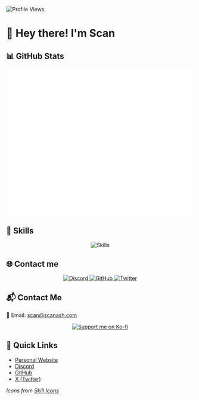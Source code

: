 ![Profile Views](https://komarev.com/ghpvc/?username=scanash00&color=0e75b6&)

# 👋 Hey there! I'm Scan

## 📊 GitHub Stats

<picture>
  <img src="/github-metrics.svg" alt="Metrics">
</picture>

## 🚀 Skills

<div align="center">
    <img src="https://skillicons.dev/icons?i=js,html,css,linux,ts,py,java" alt="Skills"/>
</div>

## 🌐 Contact me

<div align="center">
    <a href="https://discord.com/users/827389583342698536" target="_blank">
        <img src="https://skillicons.dev/icons?i=discord" alt="Discord" width="50"/>
    </a>
    <a href="https://github.com/scanash00" target="_blank">
        <img src="https://skillicons.dev/icons?i=github" alt="GitHub" width="50"/>
    </a>
    <a href="https://x.com/x_ale_pro" target="_blank">
        <img src="https://skillicons.dev/icons?i=twitter" alt="Twitter" width="50"/>
    </a>
</div>

## 📬 Contact Me

📧 Email: [scan@scanash.com](mailto:scan@scanash.com)

<div align="center">
    <a href="https://ko-fi.com/P5P1VMR1D" target="_blank">
        <img src="https://ko-fi.com/img/githubbutton_sm.svg" alt="Support me on Ko-fi"/>
    </a>
</div>

## 🔗 Quick Links

- [Personal Website](https://scanash.com)
- [Discord](https://discord.com/users/827389583342698536/)
- [GitHub](https://github.com/scanash00)
- [X (Twitter)](https://x.com/x_ale_pro)

*Icons from [Skill Icons](https://skillicons.dev/)*
